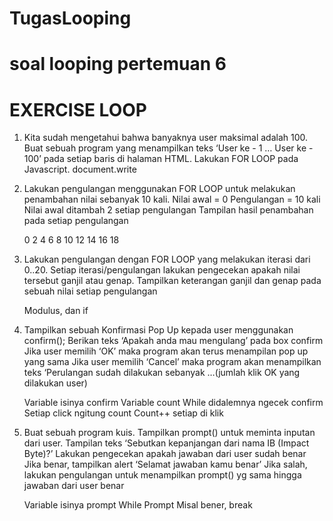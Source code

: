 # TugasLooping
# soal looping pertemuan 6
# EXERCISE LOOP

1.  Kita sudah mengetahui bahwa banyaknya user maksimal adalah 100.
	  Buat sebuah program yang menampilkan teks ‘User ke - 1 … User ke - 100’ pada setiap baris di halaman HTML.
	  Lakukan FOR LOOP pada Javascript.
    document.write
      
2.  Lakukan pengulangan menggunakan FOR LOOP untuk melakukan penambahan nilai sebanyak 10 kali.
	  Nilai awal = 0
	  Pengulangan = 10 kali
	  Nilai awal ditambah 2 setiap pengulangan
	  Tampilan hasil penambahan pada setiap pengulangan

	  0 2 4 6 8 10 12 14 16 18
  
3.  Lakukan pengulangan dengan FOR LOOP yang melakukan iterasi dari 0..20.
    Setiap iterasi/pengulangan lakukan pengecekan apakah nilai tersebut ganjil atau genap.
    Tampilkan keterangan ganjil dan genap pada sebuah nilai setiap pengulangan

    Modulus, dan if

4.  Tampilkan sebuah Konfirmasi Pop Up kepada user menggunakan confirm();
    Berikan teks ‘Apakah anda mau mengulang’ pada box confirm
    Jika user memilih ‘OK’ maka program akan terus menampilan pop up yang sama
    Jika user memilih ‘Cancel’ maka program akan menampilkan teks ‘Perulangan sudah dilakukan sebanyak …(jumlah klik OK yang dilakukan user)

    Variable isinya confirm
    Variable count 
    While didalemnya ngecek confirm
    Setiap click ngitung count
    Count++ setiap di klik

5.  Buat sebuah program kuis.
    Tampilkan prompt() untuk meminta inputan dari user. Tampilan teks ‘Sebutkan kepanjangan dari nama IB (Impact Byte)?’
    Lakukan pengecekan apakah jawaban dari user sudah benar
    Jika benar, tampilkan alert ‘Selamat jawaban kamu benar’
    Jika salah, lakukan pengulangan untuk menampilkan prompt() yg sama hingga jawaban dari user benar
    
    Variable isinya prompt
    While
    Prompt
    Misal bener, break



